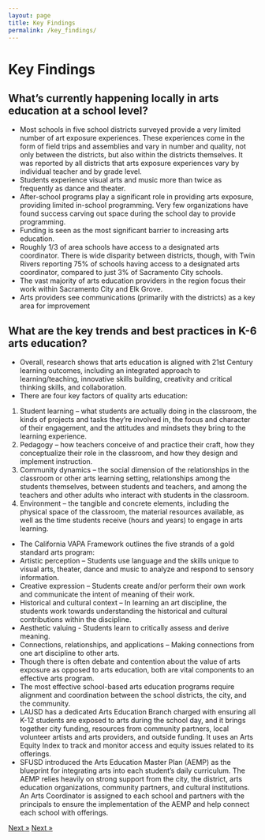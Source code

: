 ```yaml
---
layout: page
title: Key Findings
permalink: /key_findings/
---
```


# Key Findings

## What’s currently happening locally in arts education at a school level?
* Most schools in five school districts surveyed provide a very limited number of art exposure experiences. These experiences come in the form of field trips and assemblies and vary in number and quality, not only between the districts, but also within the districts themselves. It was reported by all districts that arts exposure experiences vary by individual teacher and by grade level.
* Students experience visual arts and music more than twice as frequently as dance and theater.
* After-school programs play a significant role in providing arts exposure, providing limited in-school programming. Very few organizations have found success carving out space during the school day to provide programming.
* Funding is seen as the most significant barrier to increasing arts education.
* Roughly 1/3 of area schools have access to a designated arts coordinator. There is wide disparity between districts, though, with Twin Rivers reporting 75% of schools having access to a designated arts coordinator, compared to just 3% of Sacramento City schools.
* The vast majority of arts education providers in the region focus their work within Sacramento City and Elk Grove.
* Arts providers see communications (primarily with the districts) as a key area for improvement

## What are the key trends and best practices in K-6 arts education?
* Overall, research shows that arts education is aligned with 21st Century learning outcomes, including an integrated approach to learning/teaching, innovative skills building, creativity and critical thinking skills, and collaboration.
* There are four key factors of quality arts education:
1. Student learning – what students are actually doing in the classroom, the kinds of projects and tasks they’re involved in, the focus and character of their engagement, and the attitudes and mindsets they bring to the learning experience.
2. Pedagogy – how teachers conceive of and practice their craft, how they conceptualize their role in the classroom, and how they design and implement instruction.
3. Community dynamics – the social dimension of the relationships in the classroom or other arts learning setting, relationships among the students themselves, between students and teachers, and among the teachers and other adults who interact with students in the classroom.
4. Environment – the tangible and concrete elements, including the physical space of the classroom, the material resources available, as well as the time students receive (hours and years) to engage in arts learning.
* The California VAPA Framework outlines the five strands of a gold standard arts program:
* Artistic perception – Students use language and the skills unique to visual arts, theater, dance and music to analyze and respond to sensory information.
* Creative expression – Students create and/or perform their own work and communicate the intent of meaning of their work.
* Historical and cultural context – In learning an art discipline, the students work towards understanding the historical and cultural contributions within the discipline.
* Aesthetic valuing - Students learn to critically assess and derive meaning.
* Connections, relationships, and applications – Making connections from one art discipline to other arts.
* Though there is often debate and contention about the value of arts exposure as opposed to arts education, both are vital components to an effective arts program.
* The most effective school-based arts education programs require alignment and coordination between the school districts, the city, and the community.
* LAUSD has a dedicated Arts Education Branch charged with ensuring all K-12 students are exposed to arts during the school day, and it brings together city funding, resources from community partners, local volunteer artists and arts providers, and outside funding. It uses an Arts Equity Index to track and monitor access and equity issues related to its offerings.
* SFUSD introduced the Arts Education Master Plan (AEMP) as the blueprint for integrating arts into each student’s daily curriculum. The AEMP relies heavily on strong support from the city, the district, arts education organizations, community partners, and cultural institutions. An Arts Coordinator is assigned to each school and partners with the principals to ensure the implementation of the AEMP and help connect each school with offerings.

<!-- Pagination -->
<div class="pagination">
  <a class="pagination-item older" href="{{ site.baseurl }}/methodology">Next &raquo;</a>
  <a class="pagination-item newer" href="{{ site.baseurl }}/recommendations">Next &raquo;</a>
</div>

